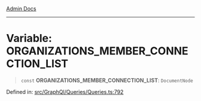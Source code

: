 [Admin Docs](/)

***

# Variable: ORGANIZATIONS\_MEMBER\_CONNECTION\_LIST

> `const` **ORGANIZATIONS\_MEMBER\_CONNECTION\_LIST**: `DocumentNode`

Defined in: [src/GraphQl/Queries/Queries.ts:792](https://github.com/PalisadoesFoundation/talawa-admin/blob/main/src/GraphQl/Queries/Queries.ts#L792)
